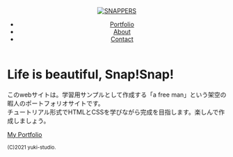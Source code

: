 <!DOCTYPE html>
<html>
<head>
<meta charset="UTF-8">
<meta name="viewport" content="width=device-with,initial-scale=l"> 
<title>どっかの暇人　「自由人｝ Official Website</title>
<link href="https://fonts.googleapis.com/css?family=Bitter:400,700"rel="stylesheet"> 
<link href="css/style.css" rel="stylesheet">
</head>
 
 
<body id="index">
 
  <!-- header始まり-->
  <header>
    <div class="logo">
     <a href="index.html"><img src="images/logo.png" alt="SNAPPERS"></a>
   </div>
    <nav>
      <ul class="global-nav">
       <li><a href="portfolio.html">Portfolio</a></li> 
       <li><a href="about.html">About</a></li>
       <li><a href="contact.html">Contact</a></li>
    </ul>
   </nav>
 </header>
 <!-- header終わり-->
 
 <!-- wrap始まり-->
 <div id="wrap">
  <div class="content">
    <h1>Life is beautiful, Snap!Snap!</h1>
    <p>このwebサイトは。学習用サンプルとして作成する「a free man」という架空の暇人のポートフォリオサイトです。<br>チュートリアル形式でHTMLとCSSを学びながら完成を目指します。楽しんで作成しましょう。</p>
    <p class="btn"><a href="portfolio.html">My Portfolio</a></p>
  </div>
 </div>
 <!-- wrap終わり-->
 
 <!-- footer始まり-->
 <footer>
   <small>(C)2021 yuki-studio.</small>
 </footer>
 <!-- footer終わり-->
 
 
</body> 
</html>
